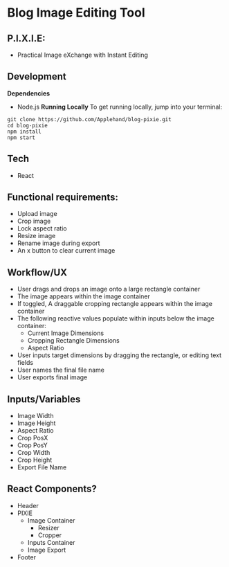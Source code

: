 # Blog Image Editing Tool 
## P.I.X.I.E:
- Practical Image eXchange with Instant Editing

## Development
**Dependencies**
- Node.js
**Running Locally**
To get running locally, jump into your terminal:
```
git clone https://github.com/Applehand/blog-pixie.git
cd blog-pixie
npm install
npm start
```

## Tech

- React

## Functional requirements:

- Upload image
- Crop image
- Lock aspect ratio
- Resize image
- Rename image during export
- An x button to clear current image

## Workflow/UX

- User drags and drops an image onto a large rectangle container
- The image appears within the image container
- If toggled, A draggable cropping rectangle appears within the image container
- The following reactive values populate within inputs below the image container:
    - Current Image Dimensions
    - Cropping Rectangle Dimensions
    - Aspect Ratio
- User inputs target dimensions by dragging the rectangle, or editing text fields
- User names the final file name
- User exports final image

## Inputs/Variables

- Image Width
- Image Height
- Aspect Ratio
- Crop PosX
- Crop PosY
- Crop Width
- Crop Height
- Export File Name

## React Components?

- Header
- PIXIE
    - Image Container
        - Resizer
        - Cropper
    - Inputs Container
    - Image Export 
- Footer
